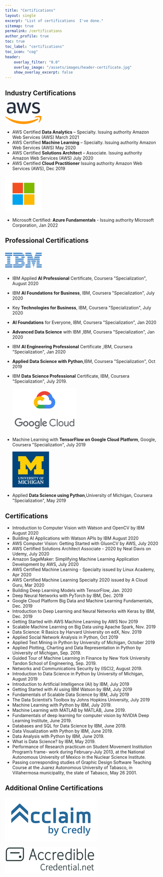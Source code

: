 ```yaml
---
title: "Certifications"
layout: single
excerpt: "List of certifications  I've done."
sitemap: true
permalink: /certifications
author_profile: true
toc: true
toc_label: "certifications"
toc_icon: "cog"
header:
    overlay_filter: "0.0"
    overlay_image: "/assets/images/header-certificate.jpg"
    show_overlay_excerpt: false
---
```

## Industry Certifications
<p><a href="https://www.youracclaim.com/users/ruslan-idelfonso-magana-vsevolodovna/badges" title="Redirect Acclaim">  
<img src="../assets/images/awslogo.png" width="120" alt="homepage" /></a></p>


- AWS Certified **Data Analytics** – Specialty. Issuing authority Amazon Web Services (AWS) March 2021
- AWS Certified **Machine Learning** – Specialty.  Issuing authority Amazon Web Services (AWS) May 2020
- AWS Certified **Solutions Architect** – Associate.  Issuing authority Amazon Web Services (AWS)  July 2020
- AWS Certified **Cloud Practitioner** Issuing authority Amazon Web Services (AWS), Dec 2019

<p><a href="https://www.youracclaim.com/users/ruslan-idelfonso-magana-vsevolodovna/badges" title="Redirect Acclaim">  
<img src="../assets/images/microsoft-logo.jpg" width="120" alt="homepage" /></a></p>

- Microsoft Certified: **Azure Fundamentals** -  Issuing authority Microsoft Corporation,  Jan 2022

## Professional Certifications

<p><a href="https://www.youracclaim.com/users/ruslan-idelfonso-magana-vsevolodovna/badges" title="Redirect Acclaim">  
<img src="../assets/images/IBM-logo.jpg" width="120" alt="homepage" /></a></p>


- IBM Applied **AI Professional** Certificate, Coursera "Specialization", August 2020

- IBM **AI Foundations for Business**, IBM, Coursera "Specialization", July 2020

- Key **Technologies for Business**, IBM, Coursera "Specialization", July 2020

- **AI Foundations** for Everyone, IBM, Coursera "Specialization", Jan 2020

- **Advanced Data Science** with IBM ,IBM, Coursera "Specialization", Jan 2020

- IBM **AI Engineering Professional** Certificate ,IBM, Coursera "Specialization", Jan 2020

- **Applied Data Science with Python**,IBM, Coursera "Specialization", Oct 2019

- IBM **Data Science Professional** Certificate, IBM, Coursera "Specialization", July 2019.

  <p float="left"> 
      <img src="../assets/images/googlecloud.png" width="210" /> 
          </p>

- Machine Learning with **TensorFlow on Google Cloud Platform**, Google, Coursera "Specialization", July 2019

  <p float="left"> 
      <img src="../assets/images/michigan.jpg" width="120" /> 
          </p>

- Applied **Data Science using Python**,University of Michigan, Coursera "Specialization", May 2019
## Certifications
- Introduction to Computer Vision with Watson and OpenCV by IBM
August 2020
- Building AI Applications with Watson APIs by IBM
August 2020
-  AWS Computer Vision: Getting Started with GluonCV by AWS, July 2020
-  AWS Certified Solutions Architect Associate - 2020 by Neal Davis on Udemy, July 2020
- Amazon SageMaker: Simplifying Machine Learning Application Development by AWS, July 2020
- AWS Certified Machine Learning - Specialty issued by Linux Academy, Apr 2020
-  AWS Certified Machine Learning Specialty 2020 issued by A Cloud Guru, Mar 2020
-  Building Deep Learning Models with TensorFlow, Jan. 2020
- Deep Neural Networks with PyTorch by IBM, Dec. 2019
- Google Cloud Platform Big Data and Machine Learning Fundamentals, Dec. 2019
-  Introduction to Deep Learning and Neural Networks with Keras by IBM, Dec. 2019
- Getting Started with AWS Machine Learning by AWS Nov 2019
- Scalable Machine Learning on Big Data using Apache Spark, Nov. 2019
- Data Science: R Basics by Harvard University on edX, Nov. 2019
- Applied Social Network Analysis in Python, Oct 2019
- Applied Text Mining in Python by University of Michigan, October 2019
- Applied Plotting, Charting and Data Representation in Python by University of Michigan, Sep. 2019.
- Guided Tour of Machine Learning in Finance by New York University Tandon School of Engineering, Sep. 2019.
- Networks and Communications Security by (ISC)2, August 2019.
- Introduction to Data Science in Python by University of Michigan, August 2019
- Introduction to Artificial Intelligence (AI) by IBM, July 2019
- Getting Started with AI using IBM Watson by IBM, July 2019
- Fundamentals of Scalable Data Science by IBM, July 2019
- The Data Scientist’s Toolbox by Johns Hopkins University, July 2019
- Machine Learning with Python by IBM, July 2019.
- Machine Learning with MATLAB by MATLAB, June 2019.
- Fundamentals of deep learning for computer vision by NVIDIA Deep Learning Institute, June 2019.
- Databases and SQL for Data Science by IBM, June 2019.
- Data Visualization with Python by IBM, June 2019.
- Data Analysis with Python by IBM, June 2019.
- What is Data Science? by IBM, May 2019.
- Performance of Research practicum on Student Movement Institution Program’s frame- work during February-July 2013, at the National Autonomous University of Mexico in the Nuclear Science Institute.
- Passing corresponding studies of Graphic Design Software Teaching Course at the Juarez Autonomous University of Tabasco, in Villahermosa municipality, the state of Tabasco, May 26 2001.

## Additional Online Certifications

<p><a href="https://www.youracclaim.com/users/ruslan-idelfonso-magana-vsevolodovna/badges" title="Redirect Acclaim">  
<img src="../assets/images/acclaim.png" width="300" alt="homepage" /></a></p>
<p><a href="https://www.credential.net/profile/ruslanidelfonsomaganavsevodovna/wallet" title="Redirect Credentials">   
<img src="../assets/images/accredible.svg" width="300" alt="homepage" />  
</a></p>




<script async defer src="https://buttons.github.io/buttons.js"></script>
